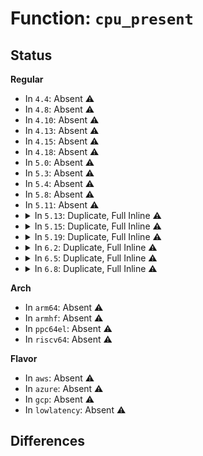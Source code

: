 # Function: <code>cpu_present</code>

## Status
<b>Regular</b>
<ul>
<li>
In <code>4.4</code>: Absent ⚠️
</li>
<li>
In <code>4.8</code>: Absent ⚠️
</li>
<li>
In <code>4.10</code>: Absent ⚠️
</li>
<li>
In <code>4.13</code>: Absent ⚠️
</li>
<li>
In <code>4.15</code>: Absent ⚠️
</li>
<li>
In <code>4.18</code>: Absent ⚠️
</li>
<li>
In <code>5.0</code>: Absent ⚠️
</li>
<li>
In <code>5.3</code>: Absent ⚠️
</li>
<li>
In <code>5.4</code>: Absent ⚠️
</li>
<li>
In <code>5.8</code>: Absent ⚠️
</li>
<li>
In <code>5.11</code>: Absent ⚠️
</li>
<li>
<details>
<summary>In <code>5.13</code>: Duplicate, Full Inline ⚠️</summary>

**Collision:** Static Duplication

**Inline:** Full

**Transformation:** False

**Instances:**

```
In arch/x86/xen/apic.c (ffffffff810244e5)
Location: include/linux/cpumask.h:903
Inline: True
```
```
In arch/x86/kernel/apic/apic_common.c (ffffffff810702c1)
Location: include/linux/cpumask.h:903
Inline: True
```
```
In kernel/cpu.c (ffffffff810a7329)
Location: include/linux/cpumask.h:903
Inline: True
Inline callers:
  - kernel/cpu.c:_cpu_up
  - kernel/cpu.c:_cpu_down
```
```
In kernel/sched/cpudeadline.c (ffffffff81100f7a)
Location: include/linux/cpumask.h:903
Inline: True
Inline callers:
  - kernel/sched/cpudeadline.c:cpudl_set
  - kernel/sched/cpudeadline.c:cpudl_clear
  - kernel/sched/cpudeadline.c:cpudl_find
```
```
In drivers/acpi/acpi_processor.c (ffffffff8168e610)
Location: include/linux/cpumask.h:903
Inline: True
Inline callers:
  - drivers/acpi/acpi_processor.c:acpi_processor_get_info
```
```
In drivers/xen/cpu_hotplug.c (ffffffff81712179)
Location: include/linux/cpumask.h:903
Inline: True
Inline callers:
  - drivers/xen/cpu_hotplug.c:handle_vcpu_hotplug_event
  - drivers/xen/cpu_hotplug.c:disable_hotplug_cpu
```
</details>
</li>
<li>
<details>
<summary>In <code>5.15</code>: Duplicate, Full Inline ⚠️</summary>

**Collision:** Static Duplication

**Inline:** Full

**Transformation:** False

**Instances:**

```
In arch/x86/xen/apic.c (ffffffff810288c5)
Location: include/linux/cpumask.h:903
Inline: True
```
```
In arch/x86/kernel/apic/apic_common.c (ffffffff8107be1d)
Location: include/linux/cpumask.h:903
Inline: True
```
```
In kernel/cpu.c (ffffffff810b8d29)
Location: include/linux/cpumask.h:903
Inline: True
Inline callers:
  - kernel/cpu.c:_cpu_up
  - kernel/cpu.c:_cpu_down
```
```
In kernel/sched/cpudeadline.c (ffffffff8111d11a)
Location: include/linux/cpumask.h:903
Inline: True
Inline callers:
  - kernel/sched/cpudeadline.c:cpudl_set
  - kernel/sched/cpudeadline.c:cpudl_clear
  - kernel/sched/cpudeadline.c:cpudl_find
```
```
In drivers/acpi/acpi_processor.c (ffffffff81703ea3)
Location: include/linux/cpumask.h:903
Inline: True
Inline callers:
  - drivers/acpi/acpi_processor.c:acpi_processor_get_info
```
```
In drivers/xen/cpu_hotplug.c (ffffffff8178ebe9)
Location: include/linux/cpumask.h:903
Inline: True
Inline callers:
  - drivers/xen/cpu_hotplug.c:handle_vcpu_hotplug_event
  - drivers/xen/cpu_hotplug.c:disable_hotplug_cpu
```
</details>
</li>
<li>
<details>
<summary>In <code>5.19</code>: Duplicate, Full Inline ⚠️</summary>

**Collision:** Static Duplication

**Inline:** Full

**Transformation:** False

**Instances:**

```
In arch/x86/xen/apic.c (ffffffff8102cee5)
Location: include/linux/cpumask.h:929
Inline: True
```
```
In arch/x86/kernel/apic/apic_common.c (ffffffff8108b06d)
Location: include/linux/cpumask.h:929
Inline: True
```
```
In kernel/cpu.c (ffffffff810cf669)
Location: include/linux/cpumask.h:929
Inline: True
Inline callers:
  - kernel/cpu.c:_cpu_up
  - kernel/cpu.c:_cpu_down
```
```
In kernel/sched/build_policy.c (ffffffff81134f6e)
Location: include/linux/cpumask.h:929
Inline: True
Inline callers:
  - kernel/sched/build_policy.c:cpudl_set
  - kernel/sched/build_policy.c:cpudl_clear
  - kernel/sched/build_policy.c:cpudl_find
```
```
In drivers/acpi/acpi_processor.c (ffffffff81831e76)
Location: include/linux/cpumask.h:929
Inline: True
Inline callers:
  - drivers/acpi/acpi_processor.c:acpi_processor_get_info
```
```
In drivers/xen/cpu_hotplug.c (ffffffff818c6c09)
Location: include/linux/cpumask.h:929
Inline: True
Inline callers:
  - drivers/xen/cpu_hotplug.c:handle_vcpu_hotplug_event
  - drivers/xen/cpu_hotplug.c:disable_hotplug_cpu
```
</details>
</li>
<li>
<details>
<summary>In <code>6.2</code>: Duplicate, Full Inline ⚠️</summary>

**Collision:** Static Duplication

**Inline:** Full

**Transformation:** False

**Instances:**

```
In arch/x86/xen/apic.c (ffffffff810341f5)
Location: include/linux/cpumask.h:1038
Inline: True
```
```
In arch/x86/kernel/apic/apic_common.c (ffffffff8109f26d)
Location: include/linux/cpumask.h:1038
Inline: True
```
```
In kernel/cpu.c (ffffffff810eda5a)
Location: include/linux/cpumask.h:1038
Inline: True
Inline callers:
  - kernel/cpu.c:_cpu_up
  - kernel/cpu.c:_cpu_down
```
```
In kernel/sched/build_policy.c (ffffffff8115f4ae)
Location: include/linux/cpumask.h:1038
Inline: True
Inline callers:
  - kernel/sched/build_policy.c:cpudl_set
  - kernel/sched/build_policy.c:cpudl_clear
  - kernel/sched/build_policy.c:cpudl_find
```
```
In drivers/acpi/acpi_processor.c (ffffffff8196562b)
Location: include/linux/cpumask.h:1038
Inline: True
Inline callers:
  - drivers/acpi/acpi_processor.c:acpi_processor_get_info
```
```
In drivers/xen/cpu_hotplug.c (ffffffff81a175c9)
Location: include/linux/cpumask.h:1038
Inline: True
Inline callers:
  - drivers/xen/cpu_hotplug.c:handle_vcpu_hotplug_event
  - drivers/xen/cpu_hotplug.c:disable_hotplug_cpu
```
</details>
</li>
<li>
<details>
<summary>In <code>6.5</code>: Duplicate, Full Inline ⚠️</summary>

**Collision:** Static Duplication

**Inline:** Full

**Transformation:** False

**Instances:**

```
In arch/x86/xen/apic.c (ffffffff81034185)
Location: include/linux/cpumask.h:1090
Inline: True
```
```
In arch/x86/kernel/apic/apic_common.c (ffffffff810a21fd)
Location: include/linux/cpumask.h:1090
Inline: True
```
```
In kernel/cpu.c (ffffffff810f9b4a)
Location: include/linux/cpumask.h:1090
Inline: True
Inline callers:
  - kernel/cpu.c:_cpu_up
  - kernel/cpu.c:_cpu_down
```
```
In kernel/sched/build_policy.c (ffffffff8116fb9e)
Location: include/linux/cpumask.h:1090
Inline: True
Inline callers:
  - kernel/sched/build_policy.c:cpudl_set
  - kernel/sched/build_policy.c:cpudl_clear
  - kernel/sched/build_policy.c:cpudl_find
```
```
In drivers/acpi/acpi_processor.c (ffffffff819abb92)
Location: include/linux/cpumask.h:1090
Inline: True
Inline callers:
  - drivers/acpi/acpi_processor.c:acpi_processor_get_info
```
```
In drivers/xen/cpu_hotplug.c (ffffffff81a60659)
Location: include/linux/cpumask.h:1090
Inline: True
Inline callers:
  - drivers/xen/cpu_hotplug.c:handle_vcpu_hotplug_event
  - drivers/xen/cpu_hotplug.c:disable_hotplug_cpu
```
</details>
</li>
<li>
<details>
<summary>In <code>6.8</code>: Duplicate, Full Inline ⚠️</summary>

**Collision:** Static Duplication

**Inline:** Full

**Transformation:** False

**Instances:**

```
In arch/x86/xen/apic.c (ffffffff8103a3e5)
Location: include/linux/cpumask.h:1112
Inline: True
```
```
In arch/x86/kernel/apic/apic_common.c (ffffffff810a8f6d)
Location: include/linux/cpumask.h:1112
Inline: True
```
```
In kernel/cpu.c (ffffffff81102f5a)
Location: include/linux/cpumask.h:1112
Inline: True
Inline callers:
  - kernel/cpu.c:_cpu_up
  - kernel/cpu.c:_cpu_down
```
```
In kernel/sched/build_policy.c (ffffffff8117d0ee)
Location: include/linux/cpumask.h:1112
Inline: True
Inline callers:
  - kernel/sched/build_policy.c:cpudl_set
  - kernel/sched/build_policy.c:cpudl_clear
  - kernel/sched/build_policy.c:cpudl_find
```
```
In drivers/acpi/acpi_processor.c (ffffffff819f5f32)
Location: include/linux/cpumask.h:1112
Inline: True
Inline callers:
  - drivers/acpi/acpi_processor.c:acpi_processor_get_info
```
```
In drivers/xen/cpu_hotplug.c (ffffffff81ab2e99)
Location: include/linux/cpumask.h:1112
Inline: True
Inline callers:
  - drivers/xen/cpu_hotplug.c:handle_vcpu_hotplug_event
  - drivers/xen/cpu_hotplug.c:disable_hotplug_cpu
```
</details>
</li>
</ul>
<b>Arch</b>
<ul>
<li>
In <code>arm64</code>: Absent ⚠️
</li>
<li>
In <code>armhf</code>: Absent ⚠️
</li>
<li>
In <code>ppc64el</code>: Absent ⚠️
</li>
<li>
In <code>riscv64</code>: Absent ⚠️
</li>
</ul>
<b>Flavor</b>
<ul>
<li>
In <code>aws</code>: Absent ⚠️
</li>
<li>
In <code>azure</code>: Absent ⚠️
</li>
<li>
In <code>gcp</code>: Absent ⚠️
</li>
<li>
In <code>lowlatency</code>: Absent ⚠️
</li>
</ul>

## Differences

